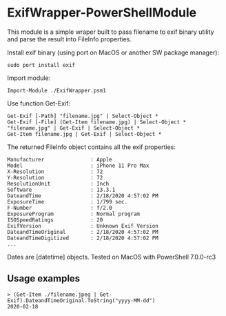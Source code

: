 # ExifWrapper-PowerShellModule

This module is a simple wraper built to pass filename to exif binary utility and parse the result into FileInfo properties.

Install exif binary (using port on MacOS or another SW package manager):

    sudo port install exif


Import module:

    Import-Module ./ExifWrapper.psm1
    

Use function Get-Exif:

    Get-Exif [-Path] "filename.jpg" | Select-Object *
    Get-Exif [-File] (Get-Item filename.jpg) | Select-Object *
    "filename.jpg" | Get-Exif | Select-Object *
    Get-Item filename.jpg | Get-Exif | Select-Object *

The returned FileInfo object contains all the exif properties:

    Manufacturer               : Apple
    Model                      : iPhone 11 Pro Max
    X-Resolution               : 72
    Y-Resolution               : 72
    ResolutionUnit             : Inch
    Software                   : 13.3.1
    DateandTime                : 2/18/2020 4:57:02 PM
    ExposureTime               : 1/799 sec.
    F-Number                   : f/2.0
    ExposureProgram            : Normal program
    ISOSpeedRatings            : 20
    ExifVersion                : Unknown Exif Version
    DateandTimeOriginal        : 2/18/2020 4:57:02 PM
    DateandTimeDigitized       : 2/18/2020 4:57:02 PM
    ...

Dates are [datetime] objects. Tested on MacOS with PowerShell 7.0.0-rc3

## Usage examples

    > (Get-Item ./filename.jpeg | Get-Exif).DateandTimeOriginal.ToString("yyyy-MM-dd")
    2020-02-18